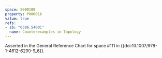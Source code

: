 ```yaml
---
space: S000108
property: P000016
value: true
refs:
- zb: "0386.54001"
  name: Counterexamples in Topology
---
```


Asserted in the General Reference Chart for space #111 in
{{doi:10.1007/978-1-4612-6290-9_6}}.
